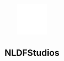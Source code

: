 <p align="center">

  <a>
    <img src="nldf.svg" alt="Logo" width=100 height=100>
  </a>

  <h1 align="center">NLDFStudios</h3>

</p>
